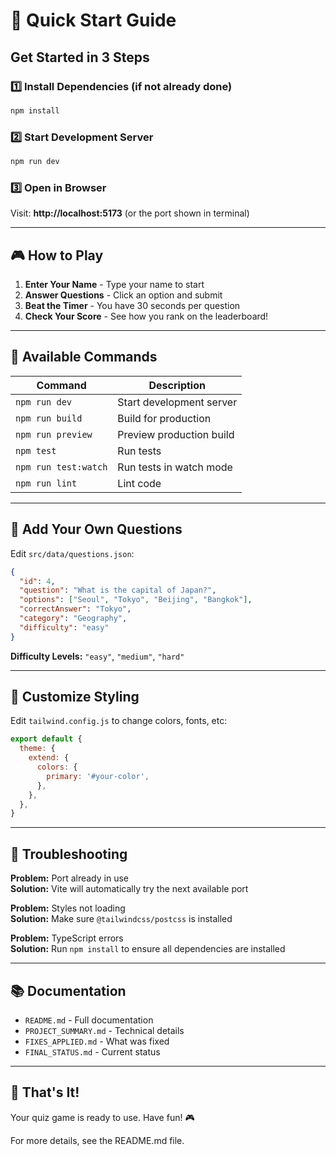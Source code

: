 # 🚀 Quick Start Guide

## Get Started in 3 Steps

### 1️⃣ Install Dependencies (if not already done)
```bash
npm install
```

### 2️⃣ Start Development Server
```bash
npm run dev
```

### 3️⃣ Open in Browser
Visit: **http://localhost:5173** (or the port shown in terminal)

---

## 🎮 How to Play

1. **Enter Your Name** - Type your name to start
2. **Answer Questions** - Click an option and submit
3. **Beat the Timer** - You have 30 seconds per question
4. **Check Your Score** - See how you rank on the leaderboard!

---

## 📝 Available Commands

| Command | Description |
|---------|-------------|
| `npm run dev` | Start development server |
| `npm run build` | Build for production |
| `npm run preview` | Preview production build |
| `npm test` | Run tests |
| `npm run test:watch` | Run tests in watch mode |
| `npm run lint` | Lint code |

---

## 🎯 Add Your Own Questions

Edit `src/data/questions.json`:

```json
{
  "id": 4,
  "question": "What is the capital of Japan?",
  "options": ["Seoul", "Tokyo", "Beijing", "Bangkok"],
  "correctAnswer": "Tokyo",
  "category": "Geography",
  "difficulty": "easy"
}
```

**Difficulty Levels:** `"easy"`, `"medium"`, `"hard"`

---

## 🎨 Customize Styling

Edit `tailwind.config.js` to change colors, fonts, etc:

```javascript
export default {
  theme: {
    extend: {
      colors: {
        primary: '#your-color',
      },
    },
  },
}
```

---

## 🔧 Troubleshooting

**Problem:** Port already in use  
**Solution:** Vite will automatically try the next available port

**Problem:** Styles not loading  
**Solution:** Make sure `@tailwindcss/postcss` is installed

**Problem:** TypeScript errors  
**Solution:** Run `npm install` to ensure all dependencies are installed

---

## 📚 Documentation

- `README.md` - Full documentation
- `PROJECT_SUMMARY.md` - Technical details
- `FIXES_APPLIED.md` - What was fixed
- `FINAL_STATUS.md` - Current status

---

## 🎉 That's It!

Your quiz game is ready to use. Have fun! 🎮

For more details, see the README.md file.
